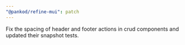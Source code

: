 ```yaml
---
"@pankod/refine-mui": patch
---
```


Fix the spacing of header and footer actions in crud components and updated their snapshot tests.
